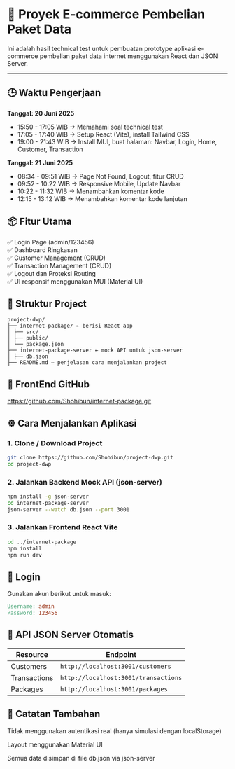 # 🚀 Proyek E-commerce Pembelian Paket Data

Ini adalah hasil technical test untuk pembuatan prototype aplikasi e-commerce pembelian paket data internet menggunakan React dan JSON Server.

---

## 🕒 Waktu Pengerjaan

**Tanggal: 20 Juni 2025**

- 15:50 - 17:05 WIB → Memahami soal technical test
- 17:05 - 17:40 WIB → Setup React (Vite), install Tailwind CSS
- 19:00 - 21:43 WIB → Install MUI, buat halaman: Navbar, Login, Home, Customer, Transaction

**Tanggal: 21 Juni 2025**

- 08:34 - 09:51 WIB → Page Not Found, Logout, fitur CRUD
- 09:52 - 10:22 WIB → Responsive Mobile, Update Navbar
- 10:22 - 11:32 WIB → Menambahkan komentar kode
- 12:15 - 13:12 WIB → Menambahkan komentar kode lanjutan

## 📦 Fitur Utama

✅ Login Page (admin/123456)  
✅ Dashboard Ringkasan  
✅ Customer Management (CRUD)  
✅ Transaction Management (CRUD)  
✅ Logout dan Proteksi Routing  
✅ UI responsif menggunakan MUI (Material UI)

## 📁 Struktur Project

```
project-dwp/
├── internet-package/ ← berisi React app
│ ├── src/
│ ├── public/
│ └── package.json
├── internet-package-server ← mock API untuk json-server
│ ├── db.json
├── README.md ← penjelasan cara menjalankan project
```

## 🔗 FrontEnd GitHub

https://github.com/Shohibun/internet-package.git

## ⚙️ Cara Menjalankan Aplikasi

### 1. Clone / Download Project

```bash
git clone https://github.com/Shohibun/project-dwp.git
cd project-dwp

```

### 2. Jalankan Backend Mock API (json-server)

```bash
npm install -g json-server
cd internet-package-server
json-server --watch db.json --port 3001

```

### 3. Jalankan Frontend React Vite

```bash
cd ../internet-package
npm install
npm run dev

```

## 🔐 Login

Gunakan akun berikut untuk masuk:

```makefile
Username: admin
Password: 123456

```

## 🔗 API JSON Server Otomatis

| Resource     | Endpoint                             |
| ------------ | ------------------------------------ |
| Customers    | `http://localhost:3001/customers`    |
| Transactions | `http://localhost:3001/transactions` |
| Packages     | `http://localhost:3001/packages`     |

## 📌 Catatan Tambahan

Tidak menggunakan autentikasi real (hanya simulasi dengan localStorage)

Layout menggunakan Material UI

Semua data disimpan di file db.json via json-server
